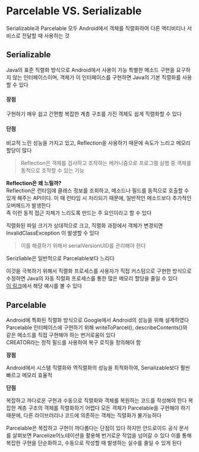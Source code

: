 # Parcelable VS. Serializable
Serializable과 Parcelable 모두 Android에서 객체를 직렬화하여 다른 액티비티나 서비스로 전달할 때 사용하는 것

## Serializable
Java의 표준 직렬화 방식으로 Android에서 사용이 가능
특별한 메소드 구현을 요구하지 않는 인터페이스이며, 객체가 이 인터페이스를 구현하면 Java의 기본 직렬화를 사용할 수 있다

#### 장점

구현하기 매우 쉽고 간편함
복잡한 계층 구조를 가진 객체도 쉽게 직렬화할 수 있다

#### 단점

비교적 느린 성능을 가지고 있고, Reflection을 사용하기 때문에 속도가 느리고 메모리 할당이 많다
> Reflection은 객체를 검사하고 조작하는 메커니즘으로 프로그램 실행 중 객체를 동적으로 조작할 수 있는 기능

**Reflection은 왜 느릴까?**      
Reflection은 런타임에 클래스 정보를 조회하고, 메소드나 필드를 동적으로 호출할 수 있게 해주는 API이다.
이 때 런타임 시 처리되기 때문에, 일반적인 메소드보다 추가적인 오버헤드가 발생한다      
즉 이런 동적 접근 자체가 느리도록 만드는 주 요인이라고 할 수 있다      

직렬화된 파일 크기가 상대적으로 크고, 직렬화 과정에서 객체가 변경되면 InvalidClassException 이 발생할 수 있다
> 이를 해결하기 위해서 serialVersionUID를 관리해야 한다

Serizliable은 일반적으로 Parcelable보다 느리다

이것을 극복하기 위해서 직렬화 프로세스를 사용자가 직접 커스텀으로 구현한 방식으로 수정하면 Java의 자동 직렬화 프로세스를 통한 많은 메모리 할당을 줄일 수 있다     
[이 링크](https://github.com/GMLim/Android-Serialization-Test?source=post_page-----bc2b9a7ba810--------------------------------)에서 해당 예시를 볼 수 있다       

## Parcelable
Android에 특화된 직렬화 방식으로 Google에서 Android의 성능을 위해 설계하였다        
Parcelable 인터페이스에 구현하기 위해 writeToParcel(), describeContents()와 같은 메소드를 직접 구현해야 하는 번거로움이 있다      
CREATOR라는 정적 필드를 사용하여 복구 로직을 정의해야 함     

**장점**

Android에서 시스템 직렬화와 역직렬화의 성능을 최적화하여, Serializable보다 훨씬 빠르고 메모리 효율적

**단점**

복잡하고 까다로운 구현과 수동으로 직렬화와 객체를 복원하는 코드를 작성해야 한다
복잡한 계층 구조의 객체를 직렬화하기 어렵다
모든 객체가 Parcelable을 구현해야 하기 때문에, 다른 라이브러리나 코드에 의존하는 객체는 직렬화가 불가능하다

Parcelable은 복잡하고 구현이 까다롭다는 단점이 있다
하지만 안드로이드 공식 문서를 살펴보면 Parcelize어노테이션을 활용해 번거로운 작업을 넘어갈 수 있다
이를 통해 복잡한 구현을 단순화하고, 수동으로 작성할 때 발생하는 실수를 줄일 수 있게 된다